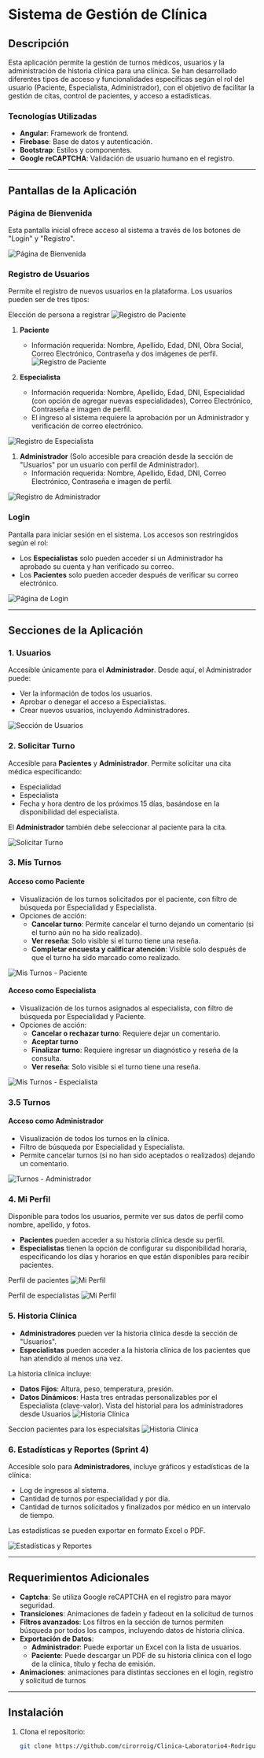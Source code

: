 # Sistema de Gestión de Clínica

## Descripción

Esta aplicación permite la gestión de turnos médicos, usuarios y la administración de historia clínica para una clínica. Se han desarrollado diferentes tipos de acceso y funcionalidades específicas según el rol del usuario (Paciente, Especialista, Administrador), con el objetivo de facilitar la gestión de citas, control de pacientes, y acceso a estadísticas.

### Tecnologías Utilizadas

- **Angular**: Framework de frontend.
- **Firebase**: Base de datos y autenticación.
- **Bootstrap**: Estilos y componentes.
- **Google reCAPTCHA**: Validación de usuario humano en el registro.

---

## Pantallas de la Aplicación

### Página de Bienvenida

Esta pantalla inicial ofrece acceso al sistema a través de los botones de "Login" y "Registro".

![Página de Bienvenida](/public//bienvenida.jpg?height=300&width=500)

### Registro de Usuarios

Permite el registro de nuevos usuarios en la plataforma. Los usuarios pueden ser de tres tipos:

Elección de persona a registrar 
![Registro de Paciente](/public/seleccion.jpg?height=300&width=500)

1. **Paciente**
   - Información requerida: Nombre, Apellido, Edad, DNI, Obra Social, Correo Electrónico, Contraseña y dos imágenes de perfil.
![Registro de Paciente](/public/registro-paciente.jpg?height=300&width=500)
   
1. **Especialista**
   - Información requerida: Nombre, Apellido, Edad, DNI, Especialidad (con opción de agregar nuevas especialidades), Correo Electrónico, Contraseña e imagen de perfil.
   - El ingreso al sistema requiere la aprobación por un Administrador y verificación de correo electrónico.

![Registro de Especialista](/public/registro-especialista.jpg?height=300&width=500)

1. **Administrador** (Solo accesible para creación desde la sección de "Usuarios" por un usuario con perfil de Administrador).
   - Información requerida: Nombre, Apellido, Edad, DNI, Correo Electrónico, Contraseña e imagen de perfil.

![Registro de Administrador](/public/registro-admin.jpg?height=300&width=500)

### Login

Pantalla para iniciar sesión en el sistema. Los accesos son restringidos según el rol:
- Los **Especialistas** solo pueden acceder si un Administrador ha aprobado su cuenta y han verificado su correo.
- Los **Pacientes** solo pueden acceder después de verificar su correo electrónico.

![Página de Login](/public/login.jpg?height=300&width=500)

---

## Secciones de la Aplicación

### 1. Usuarios

Accesible únicamente para el **Administrador**. Desde aquí, el Administrador puede:
- Ver la información de todos los usuarios.
- Aprobar o denegar el acceso a Especialistas.
- Crear nuevos usuarios, incluyendo Administradores.

![Sección de Usuarios](/public/usuarios.jpg?height=300&width=500)

### 2. Solicitar Turno

Accesible para **Pacientes** y **Administrador**. Permite solicitar una cita médica especificando:
- Especialidad
- Especialista
- Fecha y hora dentro de los próximos 15 días, basándose en la disponibilidad del especialista.

El **Administrador** también debe seleccionar al paciente para la cita.

![Solicitar Turno](/public/solicitar-turno.jpg?height=300&width=500)

### 3. Mis Turnos

#### Acceso como Paciente
- Visualización de los turnos solicitados por el paciente, con filtro de búsqueda por Especialidad y Especialista.
- Opciones de acción:
  - **Cancelar turno**: Permite cancelar el turno dejando un comentario (si el turno aún no ha sido realizado).
  - **Ver reseña**: Solo visible si el turno tiene una reseña.
  - **Completar encuesta y calificar atención**: Visible solo después de que el turno ha sido marcado como realizado.

![Mis Turnos - Paciente](/public/mis-turnos-paciente.jpg?height=300&width=500)

#### Acceso como Especialista
- Visualización de los turnos asignados al especialista, con filtro de búsqueda por Especialidad y Paciente.
- Opciones de acción:
  - **Cancelar o rechazar turno**: Requiere dejar un comentario.
  - **Aceptar turno**
  - **Finalizar turno**: Requiere ingresar un diagnóstico y reseña de la consulta.
  - **Ver reseña**: Solo visible si el turno tiene una reseña.

![Mis Turnos - Especialista](/public/mis-turnos-especialista.jpg?height=300&width=500)
### 3.5 Turnos
#### Acceso como Administrador
- Visualización de todos los turnos en la clínica.
- Filtro de búsqueda por Especialidad y Especialista.
- Permite cancelar turnos (si no han sido aceptados o realizados) dejando un comentario.

![Turnos - Administrador](/public/turnos.jpg?height=300&width=500)

### 4. Mi Perfil

Disponible para todos los usuarios, permite ver sus datos de perfil como nombre, apellido, y fotos.
- **Pacientes**  pueden acceder a su historia clínica desde su perfil.
- **Especialistas** tienen la opción de configurar su disponibilidad horaria, especificando los días y horarios en que están disponibles para recibir pacientes.

Perfil de pacientes
![Mi Perfil](/public/perfil-paciente.jpg?height=300&width=500)

Perfil de especialistas
![Mi Perfil](/public/perfil-especialista.jpg?height=300&width=500)
### 5. Historia Clínica

- **Administradores** pueden ver la historia clínica desde la sección de "Usuarios".
- **Especialistas** pueden acceder a la historia clínica de los pacientes que han atendido al menos una vez.

La historia clínica incluye:
- **Datos Fijos**: Altura, peso, temperatura, presión.
- **Datos Dinámicos**: Hasta tres entradas personalizables por el Especialista (clave-valor).
Vista del historial para los administradores desde Usuarios
![Historia Clínica](/public/historial-paciente.jpg?height=300&width=500)

Seccion pacientes para los especialsitas
![Historia Clínica](/public/pacientes.jpg?height=300&width=500)

### 6. Estadísticas y Reportes (Sprint 4)

Accesible solo para **Administradores**, incluye gráficos y estadísticas de la clínica:
- Log de ingresos al sistema.
- Cantidad de turnos por especialidad y por día.
- Cantidad de turnos solicitados y finalizados por médico en un intervalo de tiempo.
  
Las estadísticas se pueden exportar en formato Excel o PDF.

![Estadísticas y Reportes](/public/estadisticas.jpg?height=300&width=500)

---

## Requerimientos Adicionales

- **Captcha**: Se utiliza Google reCAPTCHA en el registro para mayor seguridad.
- **Transiciones**: Animaciones de fadein y fadeout en la solicitud de turnos
- **Filtros avanzados**: Los filtros en la sección de turnos permiten búsqueda por todos los campos, incluyendo datos de historia clínica.
- **Exportación de Datos**:
  - **Administrador**: Puede exportar un Excel con la lista de usuarios.
  - **Paciente**: Puede descargar un PDF de su historia clínica con el logo de la clínica, título y fecha de emisión.
- **Animaciones**: animaciones para distintas secciones en el login, registro y solicitud de turnos
---

## Instalación

1. Clona el repositorio:
   ```bash
   git clone https://github.com/cirorroig/Clinica-Laboratorio4-RodriguezRoigCiro
   